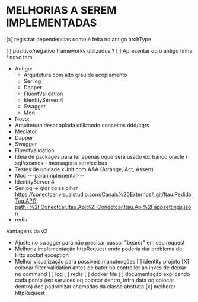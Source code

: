 # MELHORIAS A SEREM IMPLEMENTADAS

[x] registrar dependencias como é feita no antigo archType

[ ] positivo/negativo frameworks utilizados ?
[ ] Apresentar oq o antigo tinha / novo tem .
 - Antigo:
	- Arquitetura com alto grau de  acoplamento
	- Serilog
	- Dapper
	- FluentValidation
	- IdentityServer 4
	- Swagger
	- Moq
- Novo:
 - Arquitetura desacoplada utilizando conceitos ddd/cqrs
 - Mediator
 - Dapper
 - Swagger
 - FluentValidation
 - Ideia de packages para ter apenas oque será usado ex: banco oracle / sql/cosmos - mensageria service bus
 - Testes de unidade xUnit com AAA (Arrange, Act, Assert)
 - Moq
 ---para implementar---
- IdentityServer 4
- Serilog -> qlqr coisa olhar https://conectcar.visualstudio.com/Canais%20Externos/_git/Itau.PedidoTag.API?path=%2FConectcar.Itau.Api%2FConectcar.Itau.Api%2Fappsettings.json
- redis

Vantagens da v2
 - Ajuste no swagger para não precisar passar "bearer" em seu request
 - Melhoria implementação httpRequest onde poderia dar problema de Http socket exception
 - Melhor visualização para possiveis manutenções
[ ] identity projeto
[X] colocar filter validation antes de bater no controller ao invés de deixar no command
[ ] log
[ ] redis
[ ] docker file
[ ] documentação explicando cada ponto (ex: services oq colocar dentro, infra.data oq colocar dentro) doc padronizar chamadas da classe abstrata
[x] melhorar httpRequest



